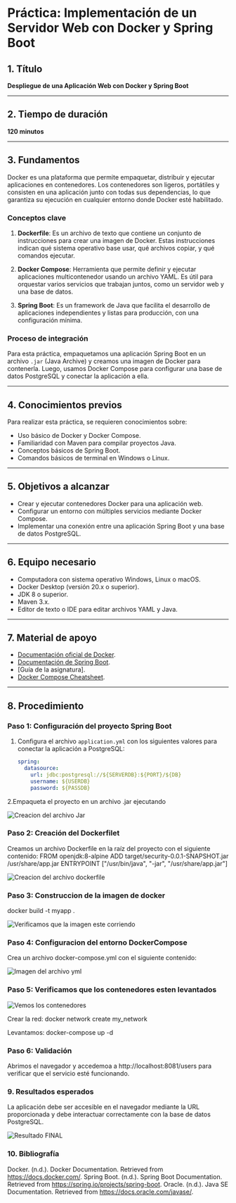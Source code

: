 # Práctica: Implementación de un Servidor Web con Docker y Spring Boot

## 1. Título

**Despliegue de una Aplicación Web con Docker y Spring Boot**

---

## 2. Tiempo de duración

**120 minutos**

---

## 3. Fundamentos

Docker es una plataforma que permite empaquetar, distribuir y ejecutar aplicaciones en contenedores. Los contenedores son ligeros, portátiles y consisten en una aplicación junto con todas sus dependencias, lo que garantiza su ejecución en cualquier entorno donde Docker esté habilitado.

### **Conceptos clave**

1. **Dockerfile**: Es un archivo de texto que contiene un conjunto de instrucciones para crear una imagen de Docker. Estas instrucciones indican qué sistema operativo base usar, qué archivos copiar, y qué comandos ejecutar.
   
2. **Docker Compose**: Herramienta que permite definir y ejecutar aplicaciones multicontenedor usando un archivo YAML. Es útil para orquestar varios servicios que trabajan juntos, como un servidor web y una base de datos.
   
3. **Spring Boot**: Es un framework de Java que facilita el desarrollo de aplicaciones independientes y listas para producción, con una configuración mínima.

### **Proceso de integración**

Para esta práctica, empaquetamos una aplicación Spring Boot en un archivo `.jar` (Java Archive) y creamos una imagen de Docker para contenerla. Luego, usamos Docker Compose para configurar una base de datos PostgreSQL y conectar la aplicación a ella.


---

## 4. Conocimientos previos

Para realizar esta práctica, se requieren conocimientos sobre:
- Uso básico de Docker y Docker Compose.
- Familiaridad con Maven para compilar proyectos Java.
- Conceptos básicos de Spring Boot.
- Comandos básicos de terminal en Windows o Linux.

---

## 5. Objetivos a alcanzar

- Crear y ejecutar contenedores Docker para una aplicación web.
- Configurar un entorno con múltiples servicios mediante Docker Compose.
- Implementar una conexión entre una aplicación Spring Boot y una base de datos PostgreSQL.

---

## 6. Equipo necesario

- Computadora con sistema operativo Windows, Linux o macOS.
- Docker Desktop (versión 20.x o superior).
- JDK 8 o superior.
- Maven 3.x.
- Editor de texto o IDE para editar archivos YAML y Java.

---

## 7. Material de apoyo

- [Documentación oficial de Docker](https://docs.docker.com/).
- [Documentación de Spring Boot](https://spring.io/projects/spring-boot).
- [Guía de la asignatura].
- [Docker Compose Cheatsheet](https://devhints.io/docker-compose).

---

## 8. Procedimiento

### **Paso 1: Configuración del proyecto Spring Boot**

1. Configura el archivo `application.yml` con los siguientes valores para conectar la aplicación a PostgreSQL:
   ```yaml
   spring:
     datasource:
       url: jdbc:postgresql://${SERVERDB}:${PORT}/${DB}
       username: ${USERDB}
       password: ${PASSDB}

2.Empaqueta el proyecto en un archivo .jar ejecutando
  

![Creacion del archivo Jar](img1.png)


### **Paso 2: Creación del Dockerfilet**

Creamos un archivo Dockerfile en la raíz del proyecto con el siguiente contenido:
FROM openjdk:8-alpine
ADD target/security-0.0.1-SNAPSHOT.jar /usr/share/app.jar
ENTRYPOINT ["/usr/bin/java", "-jar", "/usr/share/app.jar"]

![Creacion del archivo dockerfile](img2.png)

### **Paso 3: Construccion de la imagen de docker**

docker build -t myapp .


![Verificamos que la imagen este corriendo ](img3.png)


### **Paso 4: Configuracion del entorno DockerCompose**

Crea un archivo docker-compose.yml con el siguiente contenido:


![Imagen del archivo yml](img6.png)



### **Paso 5: Verificamos que los contenedores esten levantados**


![Vemos los contenedores  ](img5.png)

Crear la red: docker network create my_network

Levantamos: docker-compose up -d


### **Paso 6: Validación**
Abrimos el navegador y accedemoa a http://localhost:8081/users para verificar que el servicio esté funcionando.


### 9. Resultados esperados

La aplicación debe ser accesible en el navegador mediante la URL proporcionada y debe interactuar correctamente con la base de datos PostgreSQL.

![Resultado FINAL ](img7.png)


### 10. Bibliografía
Docker. (n.d.). Docker Documentation. Retrieved from https://docs.docker.com/.
Spring Boot. (n.d.). Spring Boot Documentation. Retrieved from https://spring.io/projects/spring-boot.
Oracle. (n.d.). Java SE Documentation. Retrieved from https://docs.oracle.com/javase/.


